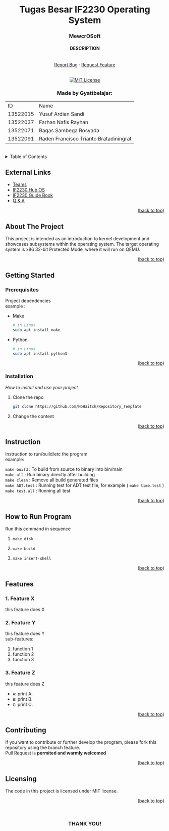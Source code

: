 <!-- Back to Top Link-->
<a name="readme-top"></a>


<br />
<div align="center">
  <h1 align="center">Tugas Besar IF2230 Operating System</h1>

  <p align="center">
    <h3>MewcrOSoft</h3>
    <h4> DESCRIPTION</h4>
    <br/>
    <!-- IMAGE OR LOGO -->
    <!-- <img src="" alt="Project Logo // Team Picture // etc">
    <br/>
    <br/> -->
    <a href="https://github.com/labsister21/os-2024-gyattbelajar/issues">Report Bug</a>
    ·
    <a href="https://github.com/labsister21/os-2024-gyattbelajar/issues">Request Feature</a>
<br>
<br>

[![MIT License][license-shield]][license-url]

  </p>
</div>

<!-- CONTRIBUTOR -->
<div align="center" id="contributor">
  <strong>
    <h3>Made by Gyattbelajar:</h3>
    <table align="center">
      <tr>
        <td>ID</td>
        <td>Name</td>
      </tr>
      <tr>
        <td>13522015</td>
        <td>Yusuf Ardian Sandi</td>
      </tr>
      <tr>
        <td>13522037</td>
        <td>Farhan Nafis Rayhan</td>
      </tr>
      <tr>
        <td>13522071</td>
        <td>Bagas Sambega Rosyada</td>
      </tr>
      <tr>
        <td>13522091</td>
        <td>Raden Francisco Trianto Bratadiningrat</td>
      </tr>
    </table>
  </strong>
  <br>
</div>



<!-- TABLE OF CONTENTS -->
<details>
  <summary>Table of Contents</summary>
  <ol>
    <li>
      <a href="#about-the-project">About The Project</a>
    </li>
    <li>
      <a href="#getting-started">Getting Started</a>
      <ul>
        <li><a href="#prerequisites">Prerequisites</a></li>
        <li><a href="#installation">Installation</a></li>
        <li><a href="#instruction">Instruction</a></li>
        <li><a href="#how-to-run-program">How to Run Program</a></li>
        <li>
        <details>
          <summary><a href="#features">Features</a></summary>
          <ol>
            <li><a href="#1-feature-x">Features - 1</a></li>
            <li><a href="#2-feature-y">Features - 2</a></li>
            <li><a href="#3-feature-z">Features - 3</a></li>
          <ol>
        </details>
        </li>
      </ul>
    </li>
    <li><a href="#contributing">Contributing</a></li>
    <li><a href="#license">License</a></li>
  </ol>
</details>

## External Links

- [Teams](https://docs.google.com/spreadsheets/d/1IjofJU7STaYPVOte2DYM28U3t6D67FddbMigU7Sp_Bo/edit#gid=2052696959)
- [IF2230 Hub OS](https://docs.google.com/document/d/1X_tgtBZ0KwjRRfyjQmozmAY3Q74JqgWiRd0Ag1a34G8/edit)
- [IF2230 Guide Book](https://docs.google.com/document/d/1EafdqpKWpYpU08w8AmKrEDCedrh8PvnGJ3bJWZEeFPU/edit)
- [Q & A](https://docs.google.com/spreadsheets/d/1rNPvGYgwL01TW3rRRyD6vJnfFd23knJb0enbeTEDYPc/edit#gid=59385452)

<p align="right">(<a href="#readme-top">back to top</a>)</p>

<!-- ABOUT THE PROJECT -->
## About The Project

This project is intended as an introduction to kernel development and showcases subsystems within the operating system. The target operating system is x86 32-bit Protected Mode, where it will run on QEMU.

<!-- OPTIONAL LINK OR REFERENCE -->
<!-- <p align="center">
You can explore more on this link ... 
<br>
<a href="https://example.com"> <Strong>THIS LINK</Strong>
</a>
</p> -->

<p align="right">(<a href="#readme-top">back to top</a>)</p>


<!-- GETTING STARTED -->
## Getting Started

### Prerequisites

Project dependencies  
example :  

* Make 
  ```sh
  # in Linux
  sudo apt install make
  ```
* Python
  ```sh
  # in Linux
  sudo apt install python3
  ```

<p align="right">(<a href="#readme-top">back to top</a>)</p>

### Installation

_How to install and use your project_

1. Clone the repo
   ```sh
   git clone https://github.com/NoHaitch/Repository_Template
   ```
2. Change the content


<p align="right">(<a href="#readme-top">back to top</a>)</p>

<!-- INSTURCTION -->
## Instruction
Instruction to run/build/etc the program  
example: 

`make build` : To build from source to binary into bin/main  
`make all` : Run binary directly after building   
`make clean` : Remove all build generated files  
`make ADT.test` : Running test for ADT test file, for example ( `make time.test` )  
`make test.all` : Running all test  


<p align="right">(<a href="#readme-top">back to top</a>)</p>

<!-- HO TO RUN PROGRAM -->
## How to Run Program
Run this command in sequence

1. `make disk`

2. `make build`

3. `make insert-shell`


<p align="right">(<a href="#readme-top">back to top</a>)</p>

<!-- FEATURES -->
## Features

### 1. Feature X

this feature does X

### 2. Feature Y

this feature does Y  
sub-features:
   1. function 1
   2. function 2
   3. function 3

### 3. Feature Z

this feature does Z
- `A`: print A.  
- `B`: print B.  
- `C`: print C.

<p align="right">(<a href="#readme-top">back to top</a>)</p>


<!-- CONTRIBUTING -->
## Contributing

If you want to contribute or further develop the program, please fork this repository using the branch feature.  
Pull Request is **permited and warmly welcomed**
<!-- In bahasa Indonesia: Jika Anda ingin berkontribusi atau melanjutkan perkembangan program, silahkan fork repository ini dan gunakan branch fitur.  

Permintaan Pull __sangat diperbolehkan dan diterima dengan hangat__. -->

<p align="right">(<a href="#readme-top">back to top</a>)</p>



<!-- LICENSE -->
## Licensing

The code in this project is licensed under MIT license.  
<!-- Add other targeted langguage: Code dalam projek ini berada di bawah lisensi MIT. -->


<!-- SPECIAL THANKS AND/OR CREDITS -->
<!-- ## Special Thanks
- [Best-README-Template](https://github.com/othneildrew/Best-README-Template) by othneildrew -->

<p align="right">(<a href="#readme-top">back to top</a>)</p>

<br>
<h3 align="center"> THANK YOU! </h3>

<!-- MARKDOWN LINKS & IMAGES -->
<!-- https://www.markdownguide.org/basic-syntax/#reference-style-links -->
[issues-url]: https://github.com/labsister21/os-2024-gyattbelajar/issues
[license-shield]: https://img.shields.io/github/license/othneildrew/Best-README-Template.svg?style=for-the-badge
[license-url]: https://github.com/labsister21/os-2024-gyattbelajar/blob/main/LICENSE
